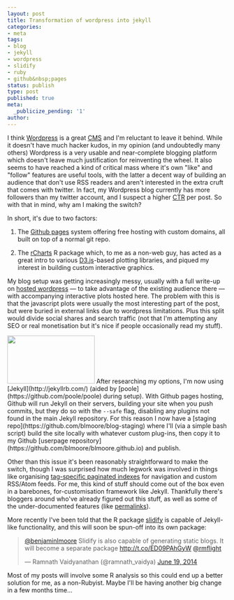 ```yaml
---
layout: post
title: Transformation of wordpress into jekyll
categories:
- meta
tags:
- blog
- jekyll
- wordpress
- slidify
- ruby
- github&nbsp;pages
status: publish
type: post
published: true
meta:
  _publicize_pending: '1'
author:
---
```


I think [Wordpress](http://wordpress.org/) is a great [CMS](https://en.wikipedia.org/wiki/Content_management_system) and I'm reluctant to leave it behind. While
it doesn't have much hacker kudos, in my opinion (and undoubtedly many others)
Wordpress is a very usable and near-complete blogging
platform which doesn't leave much justification for reinventing the wheel. It also seems to have reached
a kind of critical mass where it's own "like" and "follow" features are
useful tools, with the latter a decent way of building an audience that
don't use RSS readers and aren't interested in the extra cruft that comes with twitter. In fact, my Wordpress blog currently has
more followers than my twitter account, and I suspect a higher [CTR](https://en.wikipedia.org/wiki/Click-through_rate) per
post. So with that in mind, why am I making the switch?

In short, it's due to two factors:

1. The [Github pages](https://pages.github.com/) system offering free hosting
with custom domains, all built on top of a normal git repo.

2. The [rCharts](http://rcharts.io) R package which, to me as a non-web guy,
has acted as a great intro to various [D3.js](http://d3js.org/)-based plotting
libraries, and piqued my interest in building custom interactive graphics.

My blog setup was getting increasingly messy, usually with a full write-up
on [hosted wordpress](https://wordpress.com/) &mdash; to take advantage of the existing audience there &mdash; with accompanying interactive plots hosted here. The problem with this is that the javascript plots were usually the most interesting part of the post, but were buried in external links due to wordpress limitations. Plus this split would divide social shares and search traffic (not that I'm attempting any SEO or real monetisation but it's nice if people occasionally read my stuff).

<img src="{{ site.baseurl }}/img/jekyll.png" class="imgright" width="200px" height="110px" />
After researching my options, I'm now using [Jekyll](http://jekyllrb.com/) (aided by [poole](https://github.com/poole/poole) during setup). With Github pages hosting, Github will run Jekyll on their servers, building your site when you push commits, but they do so with the <code>--safe</code> flag, disabling any plugins not found in the main Jekyll repository. For this reason I now have a [staging repo](https://github.com/blmoore/blog-staging) where I'll (via a simple bash script) build the site locally with whatever custom plug-ins, then copy it to my Github [userpage repository](https://github.com/blmoore/blmoore.github.io) and publish.

Other than this issue it's been reasonably straightforward to make the switch, though I was surprised how much legwork was involved in things like organising [tag-specific paginated indexes](http://realjenius.com/2012/12/01/jekyll-category-tag-paging-feeds/) for navigation and custom RSS/Atom feeds. For me, this kind of stuff should come out of the box even in a barebones, for-customisation framework like Jekyll. Thankfully there's bloggers around who've already figured out this stuff, as well as some of the under-documented features (like [permalinks](http://joshualande.com/short-urls-jekyll/)).

More recently I've been told that the R package [slidify](http://blm.io/blog/slidify) is capable of Jekyll-like functionality, and this will soon be spun-off into its own package:

<blockquote class="twitter-tweet" data-conversation="none" lang="en"><p><a href="https://twitter.com/benjaminlmoore">@benjaminlmoore</a> Slidify is also capable of generating static blogs. It will become a separate package <a href="http://t.co/ED09PAhGyW">http://t.co/ED09PAhGyW</a> <a href="https://twitter.com/rmflight">@rmflight</a></p>&mdash; Ramnath Vaidyanathan (@ramnath_vaidya) <a href="https://twitter.com/ramnath_vaidya/statuses/479422134968524801">June 19, 2014</a></blockquote>
<script async src="//platform.twitter.com/widgets.js" charset="utf-8"></script>

Most of my posts will involve some R analysis so this could end up a better solution for me, as a non-Rubyist. Maybe I'll be having another big change in a few months time...

